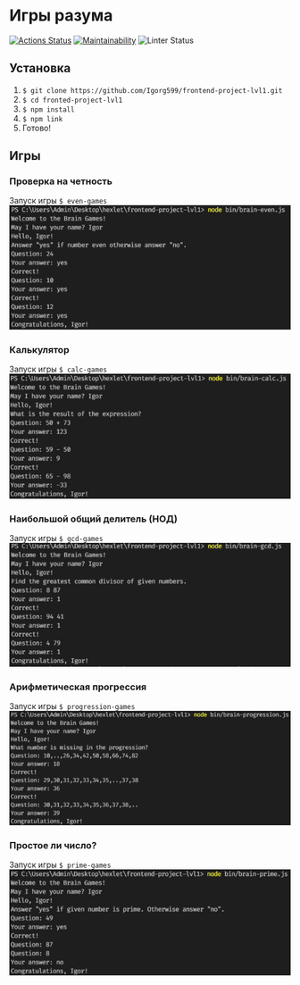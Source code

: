 # Игры разума

[![Actions Status](https://github.com/Igorg599/frontend-project-lvl1/workflows/hexlet-check/badge.svg)](https://github.com/Igorg599/frontend-project-lvl1/actions)
[![Maintainability](https://api.codeclimate.com/v1/badges/a99a88d28ad37a79dbf6/maintainability)](https://codeclimate.com/github/Igorg599/frontend-project-lvl1/maintainability)
![Linter Status](https://github.com/Igorg599/frontend-project-lvl1/actions/workflows/linter.yml/badge.svg)

## Установка

1. `$ git clone https://github.com/Igorg599/frontend-project-lvl1.git`
2. `$ cd fronted-project-lvl1`
3. `$ npm install`
4. `$ npm link`
5. Готово!

## Игры

### Проверка на четность

Запуск игры `$ even-games`
<img src="./screens/even.png" alt='game'>

### Калькулятор

Запуск игры `$ calc-games`
<img src="./screens/calc.png" alt='game'>

### Наибольшой общий делитель (НОД)

Запуск игры `$ gcd-games`
<img src="./screens/gcd.png" alt='game'>

### Арифметическая прогрессия

Запуск игры `$ progression-games`
<img src="./screens/progression.png" alt='game'>

### Простое ли число?

Запуск игры `$ prime-games`
<img src="./screens/prime.png" alt='game'>
